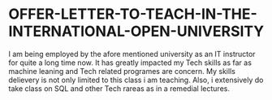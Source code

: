# OFFER-LETTER-TO-TEACH-IN-THE-INTERNATIONAL-OPEN-UNIVERSITY

I am being employed by the afore mentioned university as an IT instructor for quite a long time now. It has greatly impacted my Tech skills as far as machine leaning and Tech related programes are concern. My skills delievery is not only limited to this class i am teaching. Also, i extensively do take class on SQL and other Tech rareas as in a remedial lectures. 
